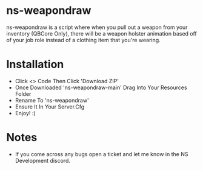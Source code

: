 # ns-weapondraw
ns-weapondraw is a script where when you pull out a weapon from your inventory (QBCore Only), there will be a weapon holster animation based off of your job role instead of a clothing item that you're wearing.

# Installation

- Click <> Code Then Click 'Download ZIP'
- Once Downloaded 'ns-weapondraw-main' Drag Into Your Resources Folder
- Rename To 'ns-weapondraw'
- Ensure It In Your Server.Cfg
- Enjoy! :)

# Notes

- If you come across any bugs open a ticket and let me know in the NS Development discord.
